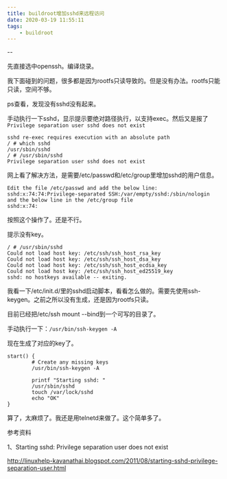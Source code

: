 ```yaml
---
title: buildroot增加sshd来远程访问
date: 2020-03-19 11:55:11
tags:
	- buildroot
---
```


--

先直接选中openssh。编译烧录。

我下面碰到的问题，很多都是因为rootfs只读导致的。但是没有办法。rootfs只能只读，空间不够。

ps查看，发现没有sshd没有起来。

手动执行一下sshd，显示提示要绝对路径执行，以支持exec。然后又是报了`Privilege separation user sshd does not exist `

```
sshd re-exec requires execution with an absolute path 
/ # which sshd                                        
/usr/sbin/sshd                                        
/ # /usr/sbin/sshd                                    
Privilege separation user sshd does not exist 
```

网上看了解决方法，是需要/etc/passwd和/etc/group里增加sshd的用户信息。

```
Edit the file /etc/passwd and add the below line:
sshd:x:74:74:Privilege-separated SSH:/var/empty/sshd:/sbin/nologin
and the below line in the /etc/group file
sshd:x:74:
```

按照这个操作了。还是不行。

提示没有key。

```
/ # /usr/sbin/sshd                                    
Could not load host key: /etc/ssh/ssh_host_rsa_key    
Could not load host key: /etc/ssh/ssh_host_dsa_key    
Could not load host key: /etc/ssh/ssh_host_ecdsa_key  
Could not load host key: /etc/ssh/ssh_host_ed25519_key
sshd: no hostkeys available -- exiting.               
```

我看一下/etc/init.d/里的sshd启动脚本，看看怎么做的。需要先使用ssh-keygen。之前之所以没有生成，还是因为rootfs只读。

目前已经把/etc/ssh mount --bind到一个可写的目录了。

手动执行一下：`/usr/bin/ssh-keygen -A  `

现在生成了对应的key了。

```
start() {                          
        # Create any missing keys  
        /usr/bin/ssh-keygen -A     
                                   
        printf "Starting sshd: "   
        /usr/sbin/sshd             
        touch /var/lock/sshd       
        echo "OK"                  
}                                  
```

算了，太麻烦了。我还是用telnetd来做了。这个简单多了。



参考资料

1、Starting sshd: Privilege separation user does not exist

http://linuxhelp-kavanathai.blogspot.com/2011/08/starting-sshd-privilege-separation-user.html